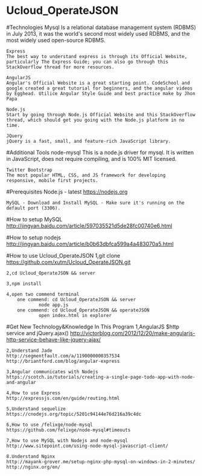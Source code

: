 # Ucloud_OperateJSON 

#Technologies
	Mysql
	Is a relational database management system (RDBMS) in July 2013, it was the world's second most widely used RDBMS, and the most widely used open-source RDBMS.

	Express
	The best way to understand express is through its Official Website, particularly The Express Guide; you can also go through this StackOverflow thread for more resources.

	AngularJS
	Angular's Official Website is a great starting point. CodeSchool and google created a great tutorial for beginners, and the angular videos by Egghead. Utilice Angular Style Guide and best practice make by Jhon Papa

	Node.js
	Start by going through Node.js Official Website and this StackOverflow thread, which should get you going with the Node.js platform in no time.

	JQuery
	jQuery is a fast, small, and feature-rich JavaScript library.


#Additional Tools
	node-mysql
	This is a node.js driver for mysql. It is written in JavaScript, does not require compiling, and is 100% MIT licensed.

	Twitter Bootstrap
	The most popular HTML, CSS, and JS framework for developing responsive, mobile first projects.

#Prerequisites
	Node.js - latest https://nodejs.org 

	MySQL - Download and Install MySQL - Make sure it's running on the default port (3306).


#How to setup MySQL
	http://jingyan.baidu.com/article/597035521d5de28fc00740e6.html

#How to setup nodejs
	http://jingyan.baidu.com/article/b0b63dbfca599a4a483070a5.html

#How to use Ucloud_OperateJSON 
	1,git clone https://github.com/xutm/Ucloud_OperateJSON.git

	2,cd Ucloud_OperateJSON && server

	3,npm install

	4,open two commend terminal
		one commend: cd Ucloud_OperateJSON && server
				node app.js
		one commend: cd Ucloud_OperateJSON && operateJSON
				open index.html in explorer



#Get New Technology&Knowledge In This Program
	1,AngularJS $http service and jQuery.ajax()
	http://victorblog.com/2012/12/20/make-angularjs-http-service-behave-like-jquery-ajax/

	2,Understand Jade
	http://segmentfault.com/a/1190000000357534
	http://briantford.com/blog/angular-express

	3,Angular communicates with Nodejs
	https://scotch.io/tutorials/creating-a-single-page-todo-app-with-node-and-angular

	4,How to use Express
	http://expressjs.com/en/guide/routing.html

	5,Understand sequelize
	https://cnodejs.org/topic/5201c94144e76d216a39c4dc

	6,How to use /felixge/node-mysql
	https://github.com/felixge/node-mysql#timeouts

	7,How to use MySQL with Nodejs and node-mysql
	http://www.sitepoint.com/using-node-mysql-javascript-client/

	8.Understand Nginx
	http://mayank-grover.me/setup-nginx-php-mysql-on-windows-in-2-minutes/
	http://nginx.org/en/

